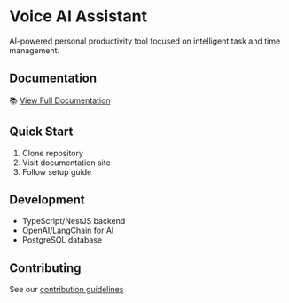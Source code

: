 # Voice AI Assistant

AI-powered personal productivity tool focused on intelligent task and time management.

## Documentation
📚 [View Full Documentation](https://developerisnow.github.io/scrum-ai-focus-for-adhd-with-tracking-and-asistance)

## Quick Start
1. Clone repository
2. Visit documentation site
3. Follow setup guide

## Development
- TypeScript/NestJS backend
- OpenAI/LangChain for AI
- PostgreSQL database

## Contributing
See our [contribution guidelines](https://developerisnow.github.io/scrum-ai-focus-for-adhd-with-tracking-and-asistance/docs/system/standards/documentation)
